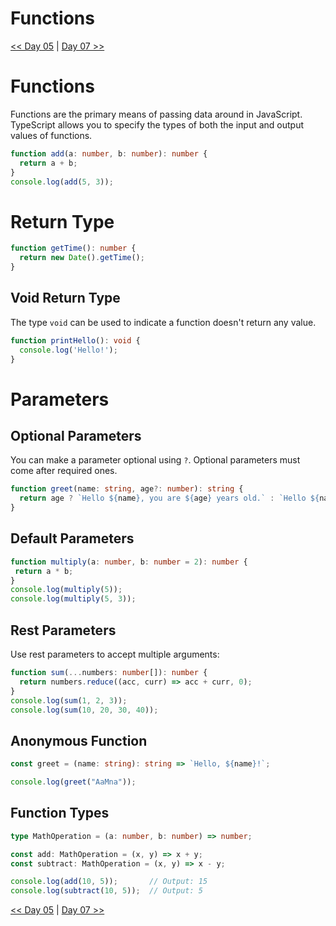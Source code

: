 # Functions

[<< Day 05](../Class05/READ05.md) | [Day 07 >>](..)

# Functions
Functions are the primary means of passing data around in JavaScript. TypeScript allows you to specify the types of both the input and output values of functions.

```ts
function add(a: number, b: number): number {
  return a + b;
}
console.log(add(5, 3));
```
# Return Type 
```ts
function getTime(): number {
  return new Date().getTime();
}
```
## Void Return Type
The type `void` can be used to indicate a function doesn't return any value.
```ts
function printHello(): void {
  console.log('Hello!');
}
```
# Parameters
## Optional Parameters
You can make a parameter optional using `?`. Optional parameters must come after required ones.
```ts
function greet(name: string, age?: number): string {
  return age ? `Hello ${name}, you are ${age} years old.` : `Hello ${name}.`;
}
```

## Default Parameters
 ```ts
 function multiply(a: number, b: number = 2): number {
  return a * b;
}
console.log(multiply(5));    
console.log(multiply(5, 3));
 ```

## Rest Parameters
Use rest parameters to accept multiple arguments:
```ts
function sum(...numbers: number[]): number {
  return numbers.reduce((acc, curr) => acc + curr, 0);
}
console.log(sum(1, 2, 3));   
console.log(sum(10, 20, 30, 40)); 
```
## Anonymous Function

```ts
const greet = (name: string): string => `Hello, ${name}!`;

console.log(greet("AaMna"));
```
## Function Types
```ts
type MathOperation = (a: number, b: number) => number;

const add: MathOperation = (x, y) => x + y;
const subtract: MathOperation = (x, y) => x - y;

console.log(add(10, 5));       // Output: 15
console.log(subtract(10, 5));  // Output: 5
```


[<< Day 05](../Class05/READ05.md) | [Day 07 >>](..)